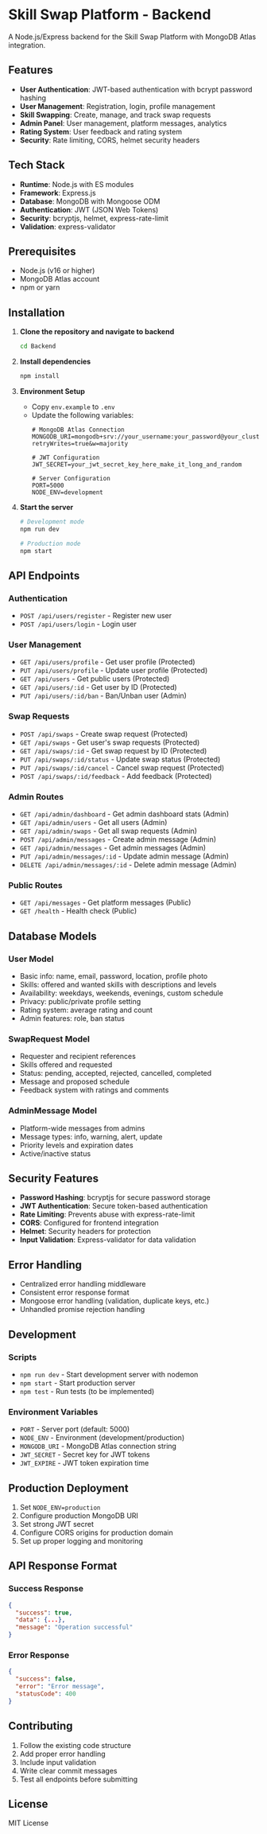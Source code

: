 # Skill Swap Platform - Backend

A Node.js/Express backend for the Skill Swap Platform with MongoDB Atlas integration.

## Features

- **User Authentication**: JWT-based authentication with bcrypt password hashing
- **User Management**: Registration, login, profile management
- **Skill Swapping**: Create, manage, and track swap requests
- **Admin Panel**: User management, platform messages, analytics
- **Rating System**: User feedback and rating system
- **Security**: Rate limiting, CORS, helmet security headers

## Tech Stack

- **Runtime**: Node.js with ES modules
- **Framework**: Express.js
- **Database**: MongoDB with Mongoose ODM
- **Authentication**: JWT (JSON Web Tokens)
- **Security**: bcryptjs, helmet, express-rate-limit
- **Validation**: express-validator

## Prerequisites

- Node.js (v16 or higher)
- MongoDB Atlas account
- npm or yarn

## Installation

1. **Clone the repository and navigate to backend**
   ```bash
   cd Backend
   ```

2. **Install dependencies**
   ```bash
   npm install
   ```

3. **Environment Setup**
   - Copy `env.example` to `.env`
   - Update the following variables:
     ```env
     # MongoDB Atlas Connection
     MONGODB_URI=mongodb+srv://your_username:your_password@your_cluster.mongodb.net/skill_swap_db?retryWrites=true&w=majority
     
     # JWT Configuration
     JWT_SECRET=your_jwt_secret_key_here_make_it_long_and_random
     
     # Server Configuration
     PORT=5000
     NODE_ENV=development
     ```

4. **Start the server**
   ```bash
   # Development mode
   npm run dev
   
   # Production mode
   npm start
   ```

## API Endpoints

### Authentication
- `POST /api/users/register` - Register new user
- `POST /api/users/login` - Login user

### User Management
- `GET /api/users/profile` - Get user profile (Protected)
- `PUT /api/users/profile` - Update user profile (Protected)
- `GET /api/users` - Get public users (Protected)
- `GET /api/users/:id` - Get user by ID (Protected)
- `PUT /api/users/:id/ban` - Ban/Unban user (Admin)

### Swap Requests
- `POST /api/swaps` - Create swap request (Protected)
- `GET /api/swaps` - Get user's swap requests (Protected)
- `GET /api/swaps/:id` - Get swap request by ID (Protected)
- `PUT /api/swaps/:id/status` - Update swap status (Protected)
- `PUT /api/swaps/:id/cancel` - Cancel swap request (Protected)
- `POST /api/swaps/:id/feedback` - Add feedback (Protected)

### Admin Routes
- `GET /api/admin/dashboard` - Get admin dashboard stats (Admin)
- `GET /api/admin/users` - Get all users (Admin)
- `GET /api/admin/swaps` - Get all swap requests (Admin)
- `POST /api/admin/messages` - Create admin message (Admin)
- `GET /api/admin/messages` - Get admin messages (Admin)
- `PUT /api/admin/messages/:id` - Update admin message (Admin)
- `DELETE /api/admin/messages/:id` - Delete admin message (Admin)

### Public Routes
- `GET /api/messages` - Get platform messages (Public)
- `GET /health` - Health check (Public)

## Database Models

### User Model
- Basic info: name, email, password, location, profile photo
- Skills: offered and wanted skills with descriptions and levels
- Availability: weekdays, weekends, evenings, custom schedule
- Privacy: public/private profile setting
- Rating system: average rating and count
- Admin features: role, ban status

### SwapRequest Model
- Requester and recipient references
- Skills offered and requested
- Status: pending, accepted, rejected, cancelled, completed
- Message and proposed schedule
- Feedback system with ratings and comments

### AdminMessage Model
- Platform-wide messages from admins
- Message types: info, warning, alert, update
- Priority levels and expiration dates
- Active/inactive status

## Security Features

- **Password Hashing**: bcryptjs for secure password storage
- **JWT Authentication**: Secure token-based authentication
- **Rate Limiting**: Prevents abuse with express-rate-limit
- **CORS**: Configured for frontend integration
- **Helmet**: Security headers for protection
- **Input Validation**: Express-validator for data validation

## Error Handling

- Centralized error handling middleware
- Consistent error response format
- Mongoose error handling (validation, duplicate keys, etc.)
- Unhandled promise rejection handling

## Development

### Scripts
- `npm run dev` - Start development server with nodemon
- `npm start` - Start production server
- `npm test` - Run tests (to be implemented)

### Environment Variables
- `PORT` - Server port (default: 5000)
- `NODE_ENV` - Environment (development/production)
- `MONGODB_URI` - MongoDB Atlas connection string
- `JWT_SECRET` - Secret key for JWT tokens
- `JWT_EXPIRE` - JWT token expiration time

## Production Deployment

1. Set `NODE_ENV=production`
2. Configure production MongoDB URI
3. Set strong JWT secret
4. Configure CORS origins for production domain
5. Set up proper logging and monitoring

## API Response Format

### Success Response
```json
{
  "success": true,
  "data": {...},
  "message": "Operation successful"
}
```

### Error Response
```json
{
  "success": false,
  "error": "Error message",
  "statusCode": 400
}
```

## Contributing

1. Follow the existing code structure
2. Add proper error handling
3. Include input validation
4. Write clear commit messages
5. Test all endpoints before submitting

## License

MIT License 